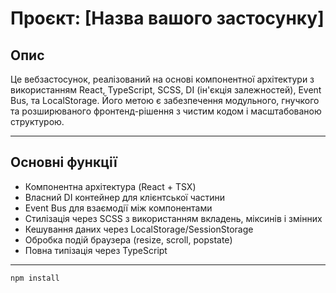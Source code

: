 # Проєкт: [Назва вашого застосунку]

## Опис

Це вебзастосунок, реалізований на основі компонентної архітектури з використанням React, TypeScript, SCSS, DI (ін'єкція залежностей), Event Bus, та LocalStorage. Його метою є забезпечення модульного, гнучкого та розширюваного фронтенд-рішення з чистим кодом і масштабованою структурою.

---

## Основні функції

- Компонентна архітектура (React + TSX)
- Власний DI контейнер для клієнтської частини
- Event Bus для взаємодії між компонентами
- Стилізація через SCSS з використанням вкладень, міксинів і змінних
- Кешування даних через LocalStorage/SessionStorage
- Обробка подій браузера (resize, scroll, popstate)
- Повна типізація через TypeScript

---

```bash
npm install
